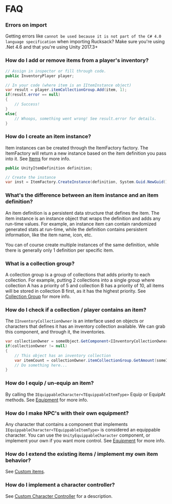 # FAQ

### Errors on import

Getting errors like `cannot be used because it is not part of the C# 4.0 language specification` when importing Rucksack? Make sure you're using .Net 4.6 and that you're using Unity 2017.3+

### How do I add or remove items from a player's inventory?

```csharp
// Assign in inspector or fill through code.
public InventoryPlayer player;

// In your code (where item is an IItemInstance object)
var result = player.itemCollectionGroup.Add(item, 1);
if(result.error == null)
{
	// Success!
}
else{
	// Whoops, something went wrong! See result.error for details.
}
```

### How do I create an item instance?

Item instances can be created through the ItemFactory factory. The ItemFactory will return a new instance based on the item definition you pass into it. See [Items](Items/Items.md) for more info.

```csharp
public UnityItemDefinition definition;

// Create the instance
var inst = ItemFactory.CreateInstance(definition, System.Guid.NewGuid());
```

### What's the difference between an item instance and an item definition?

An item definition is a persistent data structure that defines the item. The item instance is an instance object that wraps the definition and adds any run-time values. For example, an instance item can contain randomized generated stats at run-time, while the definition contains persistent information, like the item name, icon, etc.

You can of course create multiple instances of the same definition, while there is generally only 1 definition per specific item.

### What is a collection group?

A collection group is a group of collections that adds priority to each collection. For example, putting 2 collections into a single group where collection A has a priority of 5 and collection B has a priority of 10, all items will be stored in collection B first, as it has the highest priority.
See [Collection Group](Collections/CollectionGroup.md) for more info.

### How do I check if a collection / player contains an item?

The `IInventoryCollectionOwner` is an interface used on objects or characters that defines it has an inventory collection available. We can grab this component, and through it, the inventories.

```csharp
var collectionOwner = someObject.GetComponent<IInventoryCollectionOwner>();
if(collectionOwner != null)
{
	// This object has an inventory collection
	var itemCount = collectionOwner.itemCollectionGroup.GetAmount(someItem);
	// Do something here...
}
```

### How do I equip / un-equip an item?

By calling the `IEquippableCharacter<TEquippableItemType>` Equip or EquipAt methods. See [Equipment](CharacterEquipment/Equipment.md) for more info.

### How do I make NPC's with their own equipment?

Any character that contains a component that implements `IEquippableCharacter<TEquippableItemType>` is considered an equippable character. You can use the `UnityEquippableCharacter` component, or implement your own if you want more control. See [Equipment](CharacterEquipment/Equipment.md) for more info.

### How do I extend the existing items / implement my own item behavior?

See [Custom items](Items/CustomItem.md).

### How do I implement a character controller?

See [Custom Character Controller](General/CharacterController.md) for a description.
